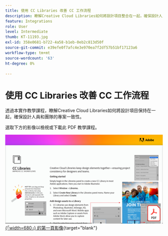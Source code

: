 ```yaml
---
title: 使用 CC Libraries 改善 CC 工作流程
description: 瞭解Creative Cloud Libraries如何將設計項目整合在一起，確保設計人員和團隊的專案一致性
feature: Integrations
role: User
level: Intermediate
thumb: KT-11193.jpg
exl-id: 358e0681-b722-4a58-b1eb-0eb2c813d50f
source-git-commit: e39efe0f7afc4e3e970ea7f2df57b51bf17123a6
workflow-type: tm+mt
source-wordcount: '63'
ht-degree: 0%

---
```


# 使用 CC Libraries 改善 CC 工作流程

透過本實作教學課程，瞭解Creative Cloud Libraries如何將設計項目保持在一起，確保設計人員和團隊的專案一致性。

選取下方的影像以檢視或下載此 PDF 教學課程。

[![教學課程 ](assets/Improveccworkflowswithcclibraries.png) {「width=680」} 的第一頁影像](assets/ImproveCCWorkflowsCCLibraries.pdf){target="blank"}
